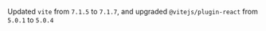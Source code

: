 Updated `vite` from `7.1.5` to `7.1.7`, and upgraded `@vitejs/plugin-react` from `5.0.1` to `5.0.4`

